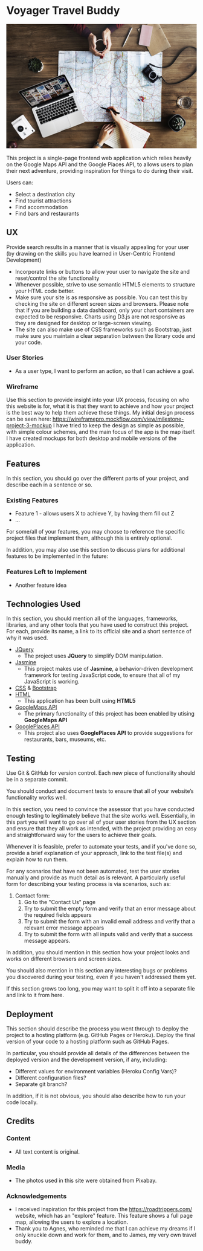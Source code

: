
# Voyager Travel Buddy

![Voyager Travel Buddy](assets/images/travelPlanning.jpg)

This project is a single-page frontend web application which relies heavily on the Google Maps API and the Google Places API, to allows users to plan their next adventure, providing inspiration for things to do during their visit.

Users can:
* Select a destination city
* Find tourist attractions
* Find accommodation
* Find bars and restaurants

 
## UX
 
Provide search results in a manner that is visually appealing for your user (by drawing on the skills you have learned in User-Centric Frontend Development)

* Incorporate links or buttons to allow your user to navigate the site and reset/control the site functionality
* Whenever possible, strive to use semantic HTML5 elements to structure your HTML code better.
* Make sure your site is as responsive as possible. You can test this by checking the site on different screen sizes and browsers. Please note that if you are building a data dashboard, only your chart containers are expected to be responsive. Charts using D3.js are not responsive as they are designed for desktop or large-screen viewing.
* The site can also make use of CSS frameworks such as Bootstrap, just make sure you maintain a clear separation between the library code and your code.


### User Stories

- As a user type, I want to perform an action, so that I can achieve a goal.

### Wireframe

Use this section to provide insight into your UX process, focusing on who this website is for, what it is that they want to achieve and how your project is the best way to help them achieve these things.
My initial design process can be seen here: https://wireframepro.mockflow.com/view/milestone-project-3-mockup
I have tried to keep the design as simple as possible, with simple colour schemes, and the main focus of the app is the map itself.
I have created mockups for both desktop and mobile versions of the application.

## Features

In this section, you should go over the different parts of your project, and describe each in a sentence or so.
 
### Existing Features
- Feature 1 - allows users X to achieve Y, by having them fill out Z
- ...

For some/all of your features, you may choose to reference the specific project files that implement them, although this is entirely optional.

In addition, you may also use this section to discuss plans for additional features to be implemented in the future:

### Features Left to Implement
- Another feature idea

## Technologies Used

In this section, you should mention all of the languages, frameworks, libraries, and any other tools that you have used to construct this project. For each, provide its name, a link to its official site and a short sentence of why it was used.

- [JQuery](https://jquery.com)
    - The project uses **JQuery** to simplify DOM manipulation.
- [Jasmine]()
    - This project makes use of **Jasmine**, a behavior-driven development framework for testing JavaScript code, to ensure that all of my JavaScript is working.
- [CSS]() & [Bootstrap]()
- [HTML]()
    - This application has been built using **HTML5**
- [GoogleMaps API]()
    - The primary functionality of this project has been enabled by utising **GoogleMaps API**
- [GooglePlaces API]()
    - This project also uses **GooglePlaces API** to provide suggestions for restaurants, bars, museums, etc.


## Testing

Use Git & GitHub for version control. Each new piece of functionality should be in a separate commit.

You should conduct and document tests to ensure that all of your website’s functionality works well.

In this section, you need to convince the assessor that you have conducted enough testing to legitimately believe that the site works well. Essentially, in this part you will want to go over all of your user stories from the UX section and ensure that they all work as intended, with the project providing an easy and straightforward way for the users to achieve their goals.

Whenever it is feasible, prefer to automate your tests, and if you've done so, provide a brief explanation of your approach, link to the test file(s) and explain how to run them.

For any scenarios that have not been automated, test the user stories manually and provide as much detail as is relevant. A particularly useful form for describing your testing process is via scenarios, such as:

1. Contact form:
    1. Go to the "Contact Us" page
    2. Try to submit the empty form and verify that an error message about the required fields appears
    3. Try to submit the form with an invalid email address and verify that a relevant error message appears
    4. Try to submit the form with all inputs valid and verify that a success message appears.

In addition, you should mention in this section how your project looks and works on different browsers and screen sizes.

You should also mention in this section any interesting bugs or problems you discovered during your testing, even if you haven't addressed them yet.

If this section grows too long, you may want to split it off into a separate file and link to it from here.

## Deployment

This section should describe the process you went through to deploy the project to a hosting platform (e.g. GitHub Pages or Heroku).
Deploy the final version of your code to a hosting platform such as GitHub Pages.

In particular, you should provide all details of the differences between the deployed version and the development version, if any, including:
- Different values for environment variables (Heroku Config Vars)?
- Different configuration files?
- Separate git branch?

In addition, if it is not obvious, you should also describe how to run your code locally.

## Credits

### Content
- All text content is original.

### Media
- The photos used in this site were obtained from Pixabay.

### Acknowledgements
- I received inspiration for this project from the https://roadtrippers.com/ website, which has an "explore" feature. This feature shows a full page map, allowing the users to explore a location.
- Thank you to Agnes, who reminded me that I can achieve my dreams if I only knuckle down and work for them, and to James, my very own travel buddy.
